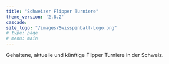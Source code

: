 ```yaml
---
title: "Schweizer Flipper Turniere"
theme_version: '2.8.2'
cascade:
site_logo: "/images/Swisspinball-Logo.png"
# type: page
# menu: main
---
```

Gehaltene, aktuelle und künftige Flipper Turniere in der Schweiz.
